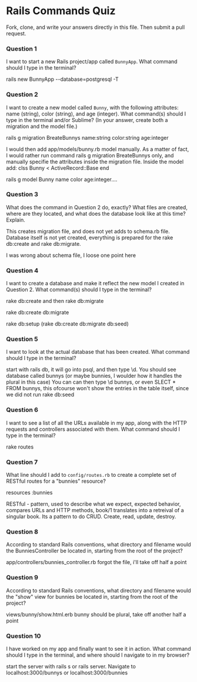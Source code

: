 # Rails Commands Quiz

Fork, clone, and write your answers directly in this file. Then submit a pull request.

### Question 1

I want to start a new Rails project/app called `BunnyApp`. What command should I type in the terminal?

rails new BunnyApp --database=postgresql -T

### Question 2

I want to create a new model called `Bunny`, with the following attributes: name (string), color (string), and age (integer). What command(s) should I type in the terminal and/or Sublime? (In your answer, create both a migration and the model file.)

rails g migration BreateBunnys name:string color:string age:integer

I would then add app/models/bunny.rb model manually. As a matter of fact, I would rather run command rails g migration BreateBunnys only, and manually specifie the attributes inside the migration file. Inside the model add:
clss Bunny < ActiveRecord::Base
end

rails g model Bunny name color age:integer....
### Question 3

What does the command in Question 2 do, exactly? What files are created, where are they located, and what does the database look like at this time? Explain.

This creates migration file, and does not yet adds to schema.rb file. Database itself is not yet created, everything is prepared for the rake db:create and rake db:migrate.

I was wrong about schema file, I loose one point here

### Question 4

I want to create a database and make it reflect the new model I created in Question 2. What command(s) should I type in the terminal?

rake db:create and then rake db:migrate

rake db:create db:migrate

rake db:setup (rake db:create db:migrate db:seed)


### Question 5

I want to look at the actual database that has been created. What command should I type in the terminal?

start with rails db, it will go into psql, and then type \d. You should see database called bunnys (or maybe bunnies, I woulder how it handles the plural in this case) You can can then type \d bunnys, or even SLECT * FROM bunnys, this ofcourse won't show the entries in the table itself, since we did not run rake db:seed

### Question 6

I want to see a list of all the URLs available in my app, along with the HTTP requests and controllers associated with them. What command should I type in the terminal?

rake routes

### Question 7

What line should I add to `config/routes.rb` to create a complete set of RESTful routes for a "bunnies" resource?

resources :bunnies

RESTful - pattern, used to describe what we expect, expected behavior, compares URLs and HTTP methods, book/1 translates into a retreival of a singular book. Its a pattern to do CRUD. Create, read, update, destroy.

### Question 8

According to standard Rails conventions, what directory and filename would the BunniesController be located in, starting from the root of the project?

app/controllers/bunnies_controller.rb forgot the file, i'll take off half a point

### Question 9

According to standard Rails conventions, what directory and filename would the "show" view for bunnies be located in, starting from the root of the project?

views/bunny/show.html.erb bunny should be plural, take off another half a point

### Question 10

I have worked on my app and finally want to see it in action. What command should I type in the terminal, and where should I navigate to in my browser?

start the server with rails s or rails server. Navigate to localhost:3000/bunnys or localhost:3000/bunnies

